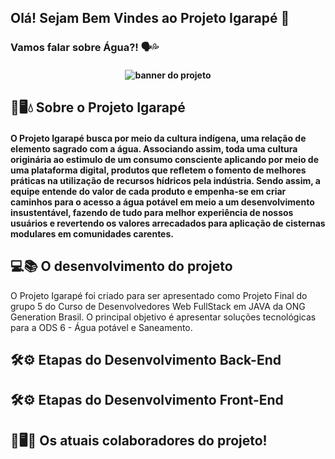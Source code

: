 ## Olá! Sejam Bem Vindes ao Projeto Igarapé 👋
<h3>Vamos falar sobre Água?! 🗣️💦 </h3>

<h4 align="center">
<img align="center" alt="banner do projeto" src="https://github.com/ProjetoIgarape/ProjetoIgarape/blob/main/src/Banner%20Projeto%20Igarap%C3%A9.gif"> 

## 🤝🖥️💧 Sobre o Projeto Igarapé 
<h4> O Projeto Igarapé busca por meio da cultura indígena, uma relação de elemento sagrado com a água. Associando assim, toda uma cultura originária ao estimulo de um consumo consciente aplicando por meio de uma plataforma digital, produtos que refletem o fomento de melhores práticas na utilização de recursos hídricos pela indústria. Sendo assim, a equipe entende do valor de cada produto e empenha-se em criar caminhos para o acesso a água potável em meio a um desenvolvimento insustentável, fazendo de tudo para melhor experiência de nossos usuários e revertendo os valores arrecadados para aplicação de cisternas modulares em comunidades carentes. </h4>























## 💻📚 O desenvolvimento do projeto
O Projeto Igarapé foi criado para ser apresentado como Projeto Final do grupo 5 do Curso de Desenvolvedores Web FullStack em JAVA da ONG Generation Brasil. 
O principal objetivo é apresentar soluções tecnológicas para a ODS 6 - Água potável e Saneamento.

## 🛠️⚙️ Etapas do Desenvolvimento Back-End


## 🛠️⚙️ Etapas do Desenvolvimento Front-End

## 🤝🖥️👥 Os atuais colaboradores do projeto!
